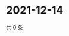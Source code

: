 # 2021-12-14

共 0 条

<!-- BEGIN WEIBO -->
<!-- 最后更新时间 Tue Dec 14 2021 16:14:37 GMT+0800 (China Standard Time) -->

<!-- END WEIBO -->
